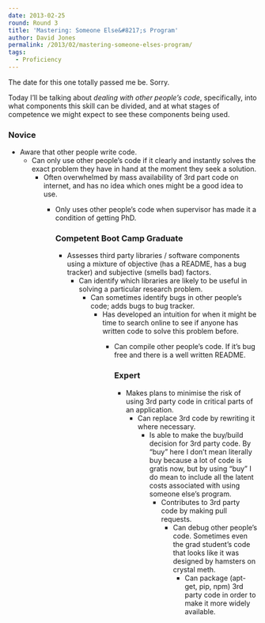 ```yaml
---
date: 2013-02-25
round: Round 3
title: 'Mastering: Someone Else&#8217;s Program'
author: David Jones
permalink: /2013/02/mastering-someone-elses-program/
tags:
  - Proficiency
---
```

The date for this one totally passed me be. Sorry.

Today I&#8217;ll be talking about *dealing with other people&#8217;s code*, specifically, into what components this skill can be divided, and at what stages of competence we might expect to see these components being used.

### Novice

*   Aware that other people write code. 
    *   Can only use other people&#8217;s code if it clearly and instantly solves the exact problem they have in hand at the moment they seek a solution. 
        *   Often overwhelmed by mass availability of 3rd part code on internet, and has no idea which ones might be a good idea to use. 
            *   Only uses other people&#8217;s code when supervisor has made it a condition of getting PhD.  
                ### Competent Boot Camp Graduate
                
                *   Assesses third party libraries / software components using a mixture of objective (has a README, has a bug tracker) and subjective (smells bad) factors. 
                    *   Can identify which libraries are likely to be useful in solving a particular research problem. 
                        *   Can sometimes identify bugs in other people&#8217;s code; adds bugs to bug tracker. 
                            *   Has developed an intuition for when it might be time to search online to see if anyone has written code to solve this problem before. 
                                *   Can compile other people&#8217;s code. If it&#8217;s bug free and there is a well written README.  
                                    ### Expert
                                    
                                    *   Makes plans to minimise the risk of using 3rd party code in critical parts of an application. 
                                        *   Can replace 3rd code by rewriting it where necessary. 
                                            *   Is able to make the buy/build decision for 3rd party code. By &#8220;buy&#8221; here I don&#8217;t mean literally buy because a lot of code is gratis now, but by using &#8220;buy&#8221; I do mean to include all the latent costs associated with using someone else&#8217;s program. 
                                                *   Contributes to 3rd party code by making pull requests. 
                                                    *   Can debug other people&#8217;s code. Sometimes even the grad student&#8217;s code that looks like it was designed by hamsters on crystal meth. 
                                                        *   Can package (apt-get, pip, npm) 3rd party code in order to make it more widely available.
